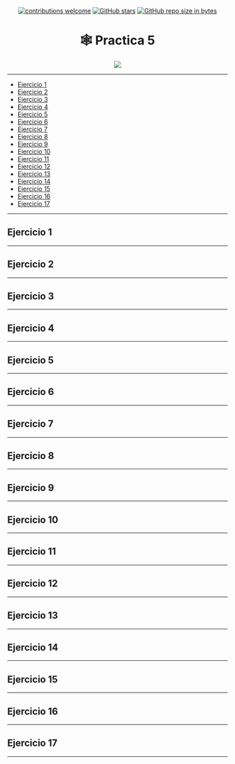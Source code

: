 <div align="center">

[![contributions welcome](https://img.shields.io/badge/contributions-welcome-brightgreen.svg?style=flat)](https://github.com/Nomadiix/IS1)
[![GitHub stars](https://img.shields.io/github/stars/Nomadiix/IS1)](https://github.com/FabianMartinez1234567/IS1/stargazers/)
[![GitHub repo size in bytes](https://img.shields.io/github/repo-size/Nomadiix/IS1)](https://github.com/Nomadiix/IS1)
 </div>
 
<h1 align="center"> 🕸️ Practica 5</h1>
<div align="center">
<img src="https://media.giphy.com/media/XG0tayFvL5MoSJ4OVw/giphy.gif"/>
</div>

---

- [Ejercicio 1 ]()
- [Ejercicio 2]()
- [Ejercicio 3]()
- [Ejercicio 4]()
- [Ejercicio 5]()
- [Ejercicio 6]()
- [Ejercicio 7]()
- [Ejercicio 8]()
- [Ejercicio 9]()
- [Ejercicio 10]()
- [Ejercicio 11]()
- [Ejercicio 12]()
- [Ejercicio 13]()
- [Ejercicio 14]()
- [Ejercicio 15]()
- [Ejercicio 16]()
- [Ejercicio 17]()

---

## Ejercicio 1

---

## Ejercicio 2

---

## Ejercicio 3

---

## Ejercicio 4

---

## Ejercicio 5

---

## Ejercicio 6

---

## Ejercicio 7

---

## Ejercicio 8

---

## Ejercicio 9

---

## Ejercicio 10

---

## Ejercicio 11

---

## Ejercicio 12

---

## Ejercicio 13

---

## Ejercicio 14

---

## Ejercicio 15

---

## Ejercicio 16

---

## Ejercicio 17

---
